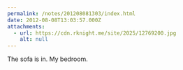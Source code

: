 ```yaml
---
permalink: /notes/201208081303/index.html
date: 2012-08-08T13:03:57.000Z
attachments:
  - url: https://cdn.rknight.me/site/2025/12769200.jpg
    alt: null
---
```


The sofa is in. My bedroom.
